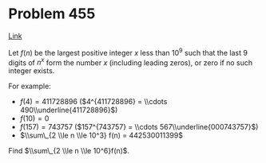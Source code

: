 # Problem 455

[Link](https://projecteuler.net/problem=455)

Let $f(n)$ be the largest positive integer $x$ less than $10^9$ such that the last $9$ digits of $n^x$ form the number $x$ (including leading zeros), or zero if no such integer exists.

For example:

*   $f(4) = 411728896$ ($4^{411728896} = \\cdots 490\\underline{411728896}$)
*   $f(10) = 0$
*   $f(157) = 743757$ ($157^{743757} = \\cdots 567\\underline{000743757}$)
*   $\\sum\_{2 \\le n \\le 10^3} f(n) = 442530011399$

Find $\\sum\_{2 \\le n \\le 10^6}f(n)$.
